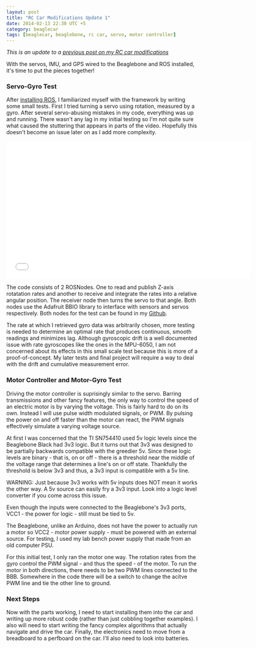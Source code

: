 ```yaml
---
layout: post
title: "RC Car Modifications Update 1"
date: 2014-02-13 22:30 UTC +5
category: beaglecar
tags: [beaglecar, beaglebone, rc car, servo, motor controller]
---
```


_This is an update to a [previous post on my RC car modifications](rc-car.html)_

With the servos, IMU, and GPS wired to the Beaglebone and ROS installed, it's
time to put the pieces together!

### Servo-Gyro Test

After [installing ROS](ros-on-beaglebone.html), I familiarized myself with the
framework by writing some small tests. First I tried turning a servo using
rotation, measured by a gyro. After several servo-abusing mistakes in my
code, everything was up and running. There wasn't any lag in my initial testing
so I'm not quite sure what caused the stuttering that appears in parts of the
video. Hopefully this doesn't become an issue later on as I add more complexity.

<iframe width="640" height="360" src="//www.youtube.com/embed/Js2NODN_0wM" frameborder="0" allowfullscreen></iframe>

The code consists of 2 ROSNodes. One to read and publish Z-axis rotatation rates
and another to receive and integrate the rates into a relative angular position.
The receiver node then turns the servo to that angle. Both nodes use the 
Adafruit BBIO library to interface with sensors and servos respectively.
Both nodes for the test can be found in my [Github](https://github.com/BunsenMcDubbs/beaglecar/tree/master/src/gyro-tests).

The rate at which I retrieved gyro data was arbitrarily chosen, more testing
is needed to determine an optimal rate that produces continuous, smooth readings
and minimizes lag. Although gyroscopic drift is a well documented issue with
rate gyroscopes like the ones in the MPU-6050, I am not concerned about its
effects in this small scale test because this is more of a proof-of-concept.
My later tests and final project will require a way to deal with the drift and
cumulative measurement error.

### Motor Controller and Motor-Gyro Test

Driving the motor controller is suprisingly similar to the servo. Barring
transmissions and other fancy features, the only way to control the speed of an
electric motor is by varying the voltage. This is fairly hard to do on its
own. Instead I will use pulse width modulated signals, or PWM. By pulsing the
power on and off faster than the motor can react, the PWM signals effectively
simulate a varying voltage source.

At first I was concerned that the TI SN754410 used 5v logic levels since the
Beaglebone Black had 3v3 logic. But it turns out that 3v3 was designed to be
partially backwards compatible with the greedier 5v. Since these logic levels
are binary - that is, on or off - there is a threshold near the middle of the
voltage range that determines a line's on or off state. Thankfully the threshold
is below 3v3 and thus, a 3v3 input is compatible with a 5v line.

WARNING: Just because 3v3 works with 5v inputs does NOT mean it works the other
way. A 5v source can easily fry a 3v3 input. Look into a logic level converter
if you come across this issue.

Even though the inputs were connected to the Beaglebone's 3v3 ports, VCC1 - the
power for logic - still must be tied to 5v.

The Beaglebone, unlike an Arduino, does not have the power to actually run a 
motor so VCC2 - motor power supply - must be powered with an external source.
For testing, I used my lab bench power supply that made from an old computer
PSU.

For this initial test, I only ran the motor one way. The rotation rates from the
gyro control the PWM signal - and thus the speed - of the motor. To run the 
motor in both directions, there needs to be two PWM lines connected to the BBB.
Somewhere in the code there will be a switch to change the acitve PWM line and
tie the other line to ground.

### Next Steps

Now with the parts working, I need to start installing them into the car and 
writing up more robust code (rather than just cobbling together examples).
I also will need to start writing the fancy complex algorithms that actually
navigate and drive the car. Finally, the electronics need to move from a
breadboard to a perfboard on the car. I'll also need to look into batteries.

